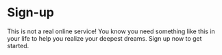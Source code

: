 # Sign-up
This is not a real online service! You know you need something like this in your life to help you realize your deepest dreams. Sign up now to get started.